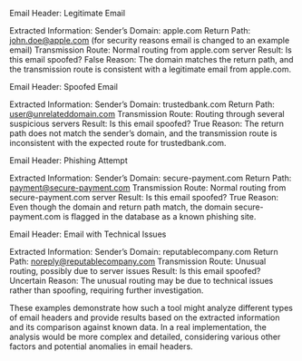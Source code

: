 Email Header: Legitimate Email

Extracted Information:
Sender’s Domain: apple.com
Return Path: john.doe@apple.com (for security reasons email is changed to an example email)
Transmission Route: Normal routing from apple.com server
Result: Is this email spoofed? False
Reason: The domain matches the return path, and the transmission route is consistent with a legitimate email from apple.com.


Email Header: Spoofed Email

Extracted Information:
Sender’s Domain: trustedbank.com
Return Path: user@unrelateddomain.com
Transmission Route: Routing through several suspicious servers
Result: Is this email spoofed? True
Reason: The return path does not match the sender’s domain, and the transmission route is inconsistent with the expected route for trustedbank.com.


Email Header: Phishing Attempt

Extracted Information:
Sender’s Domain: secure-payment.com
Return Path: payment@secure-payment.com
Transmission Route: Normal routing from secure-payment.com server
Result: Is this email spoofed? True
Reason: Even though the domain and return path match, the domain secure-payment.com is flagged in the database as a known phishing site.


Email Header: Email with Technical Issues

Extracted Information:
Sender’s Domain: reputablecompany.com
Return Path: noreply@reputablecompany.com
Transmission Route: Unusual routing, possibly due to server issues
Result: Is this email spoofed? Uncertain
Reason: The unusual routing may be due to technical issues rather than spoofing, requiring further investigation.



These examples demonstrate how such a tool might analyze different types of email headers and provide results based on the extracted information and its comparison against known data. In a real implementation, the analysis would be more complex and detailed, considering various other factors and potential anomalies in email headers.
